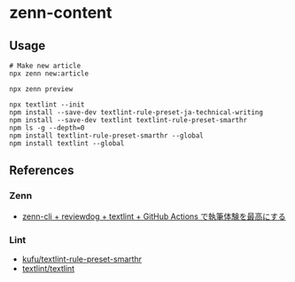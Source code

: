 # zenn-content

## Usage
```shell
# Make new article
npx zenn new:article

npx zenn preview
```

```shell
npx textlint --init
npm install --save-dev textlint-rule-preset-ja-technical-writing
npm install --save-dev textlint textlint-rule-preset-smarthr
npm ls -g --depth=0
npm install textlint-rule-preset-smarthr --global
npm install textlint --global
```

## References
### Zenn
- [zenn-cli + reviewdog + textlint + GitHub Actions で執筆体験を最高にする](https://zenn.dev/serima/articles/4dac7baf0b9377b0b58b)

### Lint
- [kufu/textlint-rule-preset-smarthr](https://github.com/kufu/textlint-rule-preset-smarthr)
- [textlint/textlint](https://github.com/textlint/textlint)
